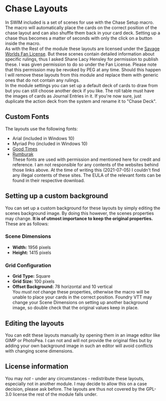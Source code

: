 # Chase Layouts  

In SWIM included is a set of scenes for use with the Chase Setup macro. The macro will automatically place the cards on the correct position of the chase layout and can also shuffle them back in your card deck. Setting up a chase thus becomes a matter of seconds with only the click on a button inside the macro.  
As with the Rest of the module these layouts are licensed under the [Savage Worlds Fan License](https://www.peginc.com/licensing/). But these scenes contain detailed information about specific rulings, thus I asked Shane Lacy Hensley for permission to publish these. I was given permission to do so under the Fan License. Please note that this permission may be revoked by PEG at any time. Should this happen I will remove these layouts from this module and replace them with generic ones that do not contain any rulings.  
In the module settings you can set up a default deck of cards to draw from but you can still choose another deck if you like. The roll table must have the images of cards as Journal Entries in it. If you're now sure, just duplicate the action deck from the system and rename it to "Chase Deck".  
  
## Custom Fonts  

The layouts use the following fonts:

- Arial (included in Windows 10)  
- Myriad Pro (included in Windows 10)  
- [Good Times](https://www.dafont.com/good-times.font)  
- [Rumburak](https://www.dafont.com/rumburak.font)  
These fonts are used with permission and mentioned here for credit and reference. I am not responsible for any contents of the websites behind those links above. At the time of writing this (2021-07-05) I couldn't find any illegal contents of these sites. The EULA of the relevant fonts can be found in their respective download.  

## Setting up a custom background  

You can set up a custom background for these layouts by simply editing the scenes background image. By doing this however, the scenes properties may change. **It is of utmost importance to keep the original properties.** These are as follows:  

### Scene Dimensions  

- **Width:** 1956 pixels  
- **Height:** 1415 pixels  

### Grid Configuration  

- **Grid Type:** Square  
- **Grid Size:** 100 pixels  
- **Offset Background:** 78 horizontal and 10 vertical  
You *must not* change these properties, otherwise the macro will be unable to place your cards in the correct position. Foundry VTT may change your Scene Dimensions on setting up another background image, so double check that the original values keep in place.  

## Editing the layouts  

You can edit these layouts manually by opening them in an image editor like GIMP or PhotoPea. I can not and will not provide the original files but by adding your own background image in such an editor will avoid conflicts with changing scene dimensions.  

## License information

You may *not* - under any circumstances - redistribute these layouts, especially not in another module. I may decide to allow this on a case decision, please ask before. The layouts are thus not covered by the GPL-3.0 license the rest of the module falls under.  
